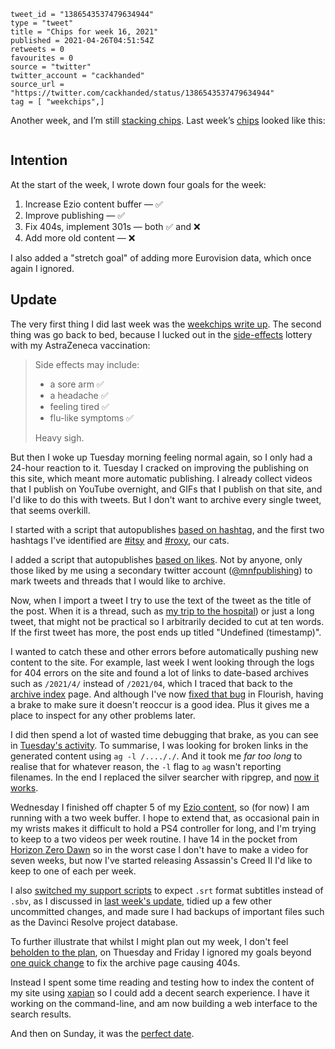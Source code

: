 ```
tweet_id = "1386543537479634944"
type = "tweet"
title = "Chips for week 16, 2021"
published = 2021-04-26T04:51:54Z
retweets = 0
favourites = 0
source = "twitter"
twitter_account = "cackhanded"
source_url = "https://twitter.com/cackhanded/status/1386543537479634944"
tag = [ "weekchips",]
```

Another week, and I’m still [stacking chips][chips]. Last week’s
[chips][markers] looked like this:

[chips]: /2020/06/19/my-week-in-poker-chips
[markers]: /2020/08/22/my-weekchips-markers

<p class='image'><img src='http://mnf.m17s.net/2021/04/26/Ez39_ZXWUAYEAe2.jpg' alt=''></p>

## Intention

At the start of the week, I wrote down four goals for the week:

1. Increase Ezio content buffer — ✅
1. Improve publishing — ✅
1. Fix 404s, implement 301s — both ✅ and ❌
1. Add more old content — ❌

I also added a "stretch goal" of adding more Eurovision data, which once
again I ignored.


## Update

The very first thing I did last week was the [weekchips write up][wc]. The
second thing was go back to bed, because I lucked out in the
[side-effects][se] lottery with my AstraZeneca vaccination:

> Side effects may include:
> 
> * a sore arm ✅
> * a headache ✅
> * feeling tired ✅
> * flu-like symptoms ✅
> 
> Heavy sigh.

But then I woke up Tuesday morning feeling normal again, so I only had a
24-hour reaction to it. Tuesday I cracked on improving the publishing on
this site, which meant more automatic publishing. I already collect videos
that I publish on YouTube overnight, and GIFs that I publish on that site,
and I'd like to do this with tweets. But I don't want to archive every
single tweet, that seems overkill.

I started with a script that autopublishes [based on hashtag][ht], and the
first two hashtags I've identified are [#itsy][itsy] and [#roxy][roxy], our
cats.

I added a script that autopublishes [based on likes][lik]. Not by anyone, only
those liked by me using a secondary twitter account ([@mnfpublishing][mnfp])
to mark tweets and threads that I would like to archive.

Now, when I import a tweet I try to use the text of the tweet as the title
of the post. When it is a thread, such as [my trip to the hospital][surg])
or just a long tweet, that might not be practical so I arbitrarily decided
to cut at ten words. If the first tweet has more, the post ends up titled
"Undefined (timestamp)".

I wanted to catch these and other errors before automatically pushing new
content to the site. For example, last week I went looking through the logs
for 404 errors on the site and found a lot of links to date-based archives
such as `/2021/4/` instead of `/2021/04`, which I traced that back to the
[archive index][arc] page. And although I've now [fixed that bug][flb] in
Flourish, having a brake to make sure it doesn't reoccur is a good idea. Plus
it gives me a place to inspect for any other problems later.

I did then spend a lot of wasted time debugging that brake, as you can
see in [Tuesday's activity][tues]. To summarise, I was looking for broken
links in the generated content using `ag -l /...././`. And it took me *far
too long* to realise that for whatever reason, the `-l` flag to `ag` wasn't
reporting filenames. In the end I replaced the silver searcher with ripgrep,
and [now it works][check].

Wednesday I finished off chapter 5 of my [Ezio content][ez], so (for now) I am
running with a two week buffer. I hope to extend that, as occasional pain in
my wrists makes it difficult to hold a PS4 controller for long, and I'm trying
to keep to a two videos per week routine. I have 14 in the pocket from
[Horizon Zero Dawn][hzd] so in the worst case I don't have to make a video for
seven weeks, but now I've started releasing Assassin's Creed II I'd like to
keep to one of each per week.

I also [switched my support scripts][subs] to expect `.srt` format subtitles
instead of `.sbv`, as I discussed in [last week's update][wc], tidied up a
few other uncommitted changes, and made sure I had backups of important files
such as the Davinci Resolve project database.

To further illustrate that whilst I might plan out my week, I don't feel
[beholden to the plan][bc], on Thuesday and Friday I ignored my goals beyond [one quick change][oqc] to fix the archive page causing 404s.

Instead I spent some time reading and testing how to index the content of my
site using [xapian][xp] so I could add a decent search experience. I have it
working on the command-line, and am now building a web interface to the search
results.

And then on Sunday, it was the [perfect date][pd].


[wc]: /2021/04/19/chips-for-week-15-2021
[se]: https://twitter.com/cackhanded/status/1384105759403765763
[hzd]: https://www.youtube.com/playlist?list=PL0lW90IMJShJZkfyJEZtyWArFJXCJ2U1Z
[ez]: https://www.youtube.com/playlist?list=PL0lW90IMJShLky0HULzKr1rtkjrreblW-
[ht]: https://github.com/norm/marknormanfrancis.com/commit/3a1e9d0e10d005728ee9bdb5a2093a7d516f2280
[itsy]: /tags/itsy/
[roxy]: /tags/roxy/
[lik]: https://github.com/norm/marknormanfrancis.com/commit/07ae99a4e3ed7461b0b2f12825683f8e0eae055a
[mnfp]: https://twitter.com/mnfpublishing
[surg]: /2019/06/23/off-to-the-hospital
[arc]: /archives
[flb]: https://github.com/norm/flourish/commit/772b881c9121900c912745481208972b9961ee91
[tues]: https://marknormanfrancis.com/2021/04/20/github_activity
[check]: https://github.com/norm/marknormanfrancis.com/commit/849dbde19643c6f1b2654e7612282971aa08725c
[subs]: https://github.com/norm/game_shows_support/commit/739b4581b319c2efd770c1d3d99ddc297ba2feed
[bc]: https://gifs.cackhanded.net/airplane/hes-in-charge
[oqc]: https://github.com/norm/marknormanfrancis.com/commit/129c570d708a0770359c566c55fb091447078f74
[xp]: https://xapian.org
[pd]: https://gifs.cackhanded.net/tags/perfect-date/
